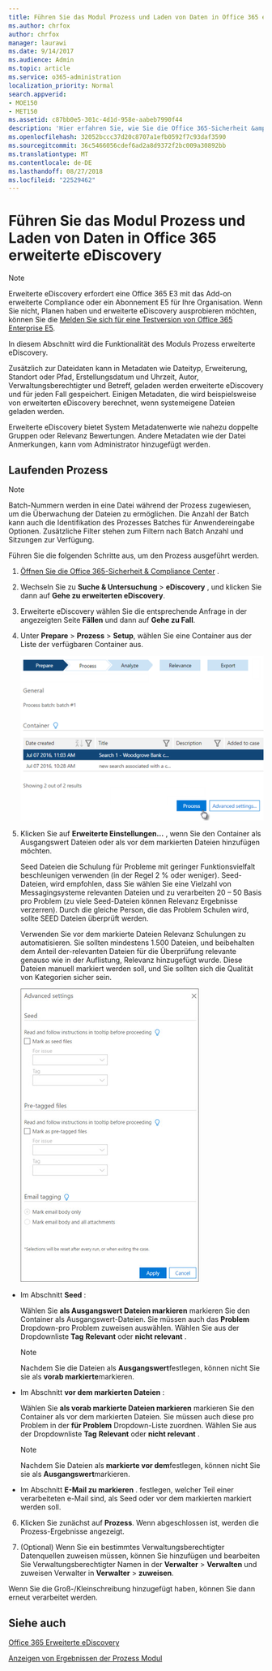 ```yaml
---
title: Führen Sie das Modul Prozess und Laden von Daten in Office 365 erweiterte eDiscovery
ms.author: chrfox
author: chrfox
manager: laurawi
ms.date: 9/14/2017
ms.audience: Admin
ms.topic: article
ms.service: o365-administration
localization_priority: Normal
search.appverid:
- MOE150
- MET150
ms.assetid: c87bb0e5-301c-4d1d-958e-aabeb7990f44
description: 'Hier erfahren Sie, wie Sie die Office 365-Sicherheit &amp; Compliance Center zu Office 365 erweiterte eDiscovery zugreifen, und führen Sie das Prozess-Modul für eine Anfrage.  '
ms.openlocfilehash: 32052bccc37d20c8707a1efb0592f7c93daf3590
ms.sourcegitcommit: 36c5466056cdef6ad2a8d9372f2bc009a30892bb
ms.translationtype: MT
ms.contentlocale: de-DE
ms.lasthandoff: 08/27/2018
ms.locfileid: "22529462"
---
```

# <a name="run-the-process-module-and-load-data-in-office-365-advanced-ediscovery"></a>Führen Sie das Modul Prozess und Laden von Daten in Office 365 erweiterte eDiscovery

> [!NOTE]
> Erweiterte eDiscovery erfordert eine Office 365 E3 mit das Add-on erweiterte Compliance oder ein Abonnement E5 für Ihre Organisation. Wenn Sie nicht, Planen haben und erweiterte eDiscovery ausprobieren möchten, können Sie die [Melden Sie sich für eine Testversion von Office 365 Enterprise E5](https://go.microsoft.com/fwlink/p/?LinkID=698279). 
  
In diesem Abschnitt wird die Funktionalität des Moduls Prozess erweiterte eDiscovery. 
  
Zusätzlich zur Dateidaten kann in Metadaten wie Dateityp, Erweiterung, Standort oder Pfad, Erstellungsdatum und Uhrzeit, Autor, Verwaltungsberechtigter und Betreff, geladen werden erweiterte eDiscovery und für jeden Fall gespeichert. Einigen Metadaten, die wird beispielsweise von erweiterten eDiscovery berechnet, wenn systemeigene Dateien geladen werden. 
  
Erweiterte eDiscovery bietet System Metadatenwerte wie nahezu doppelte Gruppen oder Relevanz Bewertungen. Andere Metadaten wie der Datei Anmerkungen, kann vom Administrator hinzugefügt werden. 
  
## <a name="running-process"></a>Laufenden Prozess

> [!NOTE]
> Batch-Nummern werden in eine Datei während der Prozess zugewiesen, um die Überwachung der Dateien zu ermöglichen. Die Anzahl der Batch kann auch die Identifikation des Prozesses Batches für Anwendereingabe Optionen. Zusätzliche Filter stehen zum Filtern nach Batch Anzahl und Sitzungen zur Verfügung. 
  
Führen Sie die folgenden Schritte aus, um den Prozess ausgeführt werden.
  
1. [Öffnen Sie die Office 365-Sicherheit &amp; Compliance Center](go-to-the-securitycompliance-center.md) . 
    
2. Wechseln Sie zu **Suche &amp; Untersuchung** \> **eDiscovery** , und klicken Sie dann auf **Gehe zu erweiterten eDiscovery**.
    
3. Erweiterte eDiscovery wählen Sie die entsprechende Anfrage in der angezeigten Seite **Fällen** und dann auf **Gehe zu Fall**.
    
4. Unter **Prepare** \> **Prozess** \> **Setup**, wählen Sie eine Container aus der Liste der verfügbaren Container aus.
    
    ![Klicken Sie auf fortsetzen, um die Suchergebnisse die Groß-/Kleinschreibung hinzuzufügen](media/50bdc55c-d378-4881-b302-31ef785fa359.png)
  
5. Klicken Sie auf **Erweiterte Einstellungen...** , wenn Sie den Container als Ausgangswert Dateien oder als vor dem markierten Dateien hinzufügen möchten. 
    
    Seed Dateien die Schulung für Probleme mit geringer Funktionsvielfalt beschleunigen verwenden (in der Regel 2 % oder weniger). Seed-Dateien, wird empfohlen, dass Sie wählen Sie eine Vielzahl von Messagingsysteme relevanten Dateien und zu verarbeiten 20 – 50 Basis pro Problem (zu viele Seed-Dateien können Relevanz Ergebnisse verzerren). Durch die gleiche Person, die das Problem Schulen wird, sollte SEED Dateien überprüft werden.
    
    Verwenden Sie vor dem markierte Dateien Relevanz Schulungen zu automatisieren. Sie sollten mindestens 1.500 Dateien, und beibehalten dem Anteil der-relevanten Dateien für die Überprüfung relevante genauso wie in der Auflistung, Relevanz hinzugefügt wurde. Diese Dateien manuell markiert werden soll, und Sie sollten sich die Qualität von Kategorien sicher sein.
    
    ![Screenshot der erweiterte Einstellungsseite für die Verarbeitung von Batchdateien](media/3c25cb78-4484-41e5-bd34-3753c7ab6cf2.jpg)
  
  - Im Abschnitt **Seed** : 
    
    Wählen Sie **als Ausgangswert Dateien markieren** markieren Sie den Container als Ausgangswert-Dateien. Sie müssen auch das **Problem** Dropdown-pro Problem zuweisen auswählen. Wählen Sie aus der Dropdownliste **Tag** **Relevant** oder **nicht relevant** . 
    
    > [!NOTE]
    > Nachdem Sie die Dateien als **Ausgangswert**festlegen, können nicht Sie sie als **vorab markierte**markieren. 
  
  - Im Abschnitt **vor dem markierten Dateien** : 
    
    Wählen Sie **als vorab markierte Dateien markieren** markieren Sie den Container als vor dem markierten Dateien. Sie müssen auch diese pro Problem in der **für Problem** Dropdown-Liste zuordnen. Wählen Sie aus der Dropdownliste **Tag** **Relevant** oder **nicht relevant** . 
    
    > [!NOTE]
    > Nachdem Sie Dateien als **markierte vor dem**festlegen, können nicht Sie sie als **Ausgangswert**markieren. 
  
  - Im Abschnitt **E-Mail zu markieren** . festlegen, welcher Teil einer verarbeiteten e-Mail sind, als Seed oder vor dem markierten markiert werden soll. 
    
6. Klicken Sie zunächst auf **Prozess**. Wenn abgeschlossen ist, werden die Prozess-Ergebnisse angezeigt.
    
7. (Optional) Wenn Sie ein bestimmtes Verwaltungsberechtigter Datenquellen zuweisen müssen, können Sie hinzufügen und bearbeiten Sie Verwaltungsberechtigter Namen in der **Verwalter** \> **Verwalten** und zuweisen Verwalter in **Verwalter** \> **zuweisen**. 
    
Wenn Sie die Groß-/Kleinschreibung hinzugefügt haben, können Sie dann erneut verarbeitet werden.
  
## <a name="see-also"></a>Siehe auch

[Office 365 Erweiterte eDiscovery](office-365-advanced-ediscovery.md)
  
[Anzeigen von Ergebnissen der Prozess Modul](view-process-module-results-in-advanced-ediscovery.md)


